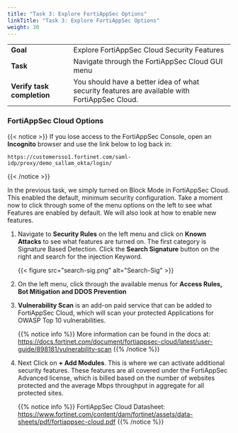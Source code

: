 ```yaml
---
title: "Task 3: Explore FortiAppSec Options"
linkTitle: "Task 3: Explore FortiAppSec Options"
weight: 30
---
```


|                            |    |  
|----------------------------| ----
| **Goal**                   | Explore FortiAppSec Cloud Security Features
| **Task**                   | Navigate through the FortiAppSec Cloud GUI menu
| **Verify task completion** | You should have a better idea of what security features are available with FortiAppSec Cloud.

### FortiAppSec Cloud Options

{{< notice >}}
If you lose access to the FortiAppSec Console, open an <strong>Incognito</strong> browser and use the link below to log back in:

<pre><code>https://customersso1.fortinet.com/saml-idp/proxy/demo_sallam_okta/login/</code></pre>
{{< /notice >}}

In the previous task, we simply turned on Block Mode in FortiAppSec Cloud.  This enabled the default, minimum security configuration.  Take a moment now to click through some of the menu options on the left to see what Features are enabled by default.  We will also look at how to enable new features.

1. Navigate to **Security Rules** on the left menu and click on **Known Attacks** to see what features are turned on.  The first category is Signature Based Detection.  Click the **Search Signature** button on the right and search for the injection Keyword.  

    {{< figure src="search-sig.png" alt="Search-Sig" >}}

2. On the left menu, click through the available menus for **Access Rules, Bot Mitigation and DDOS Prevention**

3. **Vulnerability Scan** is an add-on paid service that can be added to FortiAppSec Cloud, which will scan your protected Applications for OWASP Top 10 vulnerabilities.

    {{% notice info %}}
    More information can be found in the docs at:
    https://docs.fortinet.com/document/fortiappsec-cloud/latest/user-guide/898181/vulnerability-scan
    {{% /notice %}}

4. Next Click on **+ Add Modules**.  This is where we can activate additional security features.  These features are all covered under the FortiAppSec Advanced license, which is billed based on the number of websites protected and the average Mbps throughput in aggregate for all protected sites.

    {{% notice info %}}
    FortiAppSec Cloud Datasheet:
    https://www.fortinet.com/content/dam/fortinet/assets/data-sheets/pdf/fortiappsec-cloud.pdf
    {{% /notice %}}
